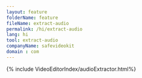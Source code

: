 ```yaml
---
layout: feature
folderName: feature
fileName: extract-audio
permalink: /hi/extract-audio
lang: hi
tool: extract-audio
companyName: safevideokit
domain : com
---
```


{% include VideoEditorIndex/audioExtractor.html%}

   